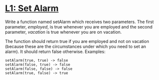# [L1: Set Alarm](https://www.codewars.com/kata/l1-set-alarm "https://www.codewars.com/kata/568dcc3c7f12767a62000038")

<p>Write a function named setAlarm which receives two parameters. The first parameter, <em>employed</em>, is true whenever you are employed and the second parameter, <em>vacation</em> is true whenever you are on vacation.</p>

<p>The function should return true if you are employed and not on vacation (because these are the circumstances under which you need to set an alarm). It should return false otherwise. Examples:</p>

```
setAlarm(true, true) -> false
setAlarm(false, true) -> false
setAlarm(false, false) -> false
setAlarm(true, false) -> true
```
